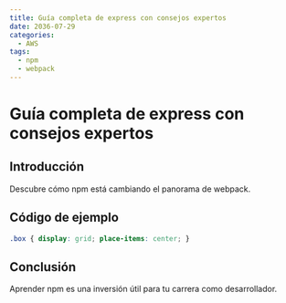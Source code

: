 ```yaml
---
title: Guía completa de express con consejos expertos
date: 2036-07-29
categories:
  - AWS
tags:
  - npm
  - webpack
---
```


# Guía completa de express con consejos expertos

## Introducción

Descubre cómo npm está cambiando el panorama de webpack.

## Código de ejemplo

```css
.box { display: grid; place-items: center; }
```

## Conclusión

Aprender npm es una inversión útil para tu carrera como desarrollador.